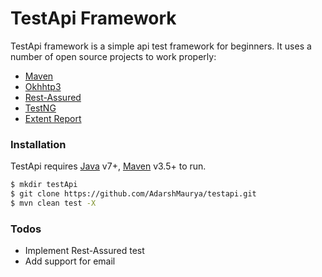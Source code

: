 # TestApi Framework
TestApi framework is a simple api test framework for beginners. 
It uses a number of open source projects to work properly:

  - [Maven](https://maven.apache.org/download.cgi)
  - [Okhhtp3](http://square.github.io/okhttp/)
  - [Rest-Assured](https://github.com/rest-assured/rest-assured/wiki/GettingStarted)
  - [TestNG](https://testng.org/doc/index.html)
  - [Extent Report](http://extentreports.com/docs/javadoc/index.html?com/aventstack/extentreports/ExtentReports.html)

### Installation

TestApi requires [Java](https://www.java.com/en/download/) v7+, [Maven](https://maven.apache.org/download.cgi) v3.5+ to run.

```sh
$ mkdir testApi
$ git clone https://github.com/AdarshMaurya/testapi.git
$ mvn clean test -X
```

### Todos

 - Implement Rest-Assured test
 - Add support for email
